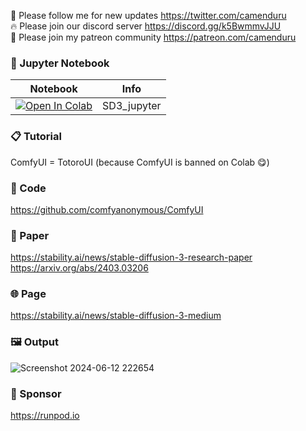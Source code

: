 🐣 Please follow me for new updates https://twitter.com/camenduru <br />
🔥 Please join our discord server https://discord.gg/k5BwmmvJJU <br />
🥳 Please join my patreon community https://patreon.com/camenduru <br />

### 🍊 Jupyter Notebook

| Notebook | Info
| --- | --- |
[![Open In Colab](https://colab.research.google.com/assets/colab-badge.svg)](https://colab.research.google.com/github/camenduru/SD3-jupyter/blob/main/SD3_jupyter.ipynb) | SD3_jupyter

### 📋 Tutorial
ComfyUI = TotoroUI (because ComfyUI is banned on Colab 😋) <br />

### 🧬 Code
https://github.com/comfyanonymous/ComfyUI <br />

### 📄 Paper
https://stability.ai/news/stable-diffusion-3-research-paper <br />
https://arxiv.org/abs/2403.03206 <br />

### 🌐 Page
https://stability.ai/news/stable-diffusion-3-medium <br />

### 🖼 Output
![Screenshot 2024-06-12 222654](https://github.com/camenduru/SD3-jupyter/assets/54370274/f43adf7c-b194-4847-9d37-e5880bbdf964)

### 🏢 Sponsor
https://runpod.io

